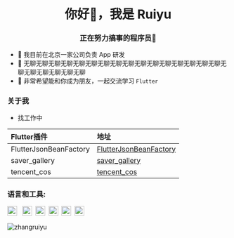 <h1 align="center">你好👋，我是 Ruiyu</h1>
<h3 align="center">正在努力搞事的程序员💪</h3>

- 🔭 我目前在北京一家公司负责 App 研发
- 🌱 无聊无聊无聊无聊无聊无聊无聊无聊无聊无聊无聊无聊无聊无聊无聊无聊无聊无聊无聊无聊无聊无聊
- 👬 非常希望能和你成为朋友，一起交流学习 `Flutter `

### 关于我

- 找工作中

| Flutter插件               |地址|
|:------------------------|:----|
| FlutterJsonBeanFactory  |[FlutterJsonBeanFactory](https://github.com/fluttercandies/FlutterJsonBeanFactory)|
| saver_gallery             |[saver_gallery](https://github.com/fluttercandies/saver_gallery)|
| tencent_cos              |[tencent_cos](https://github.com/zhangruiyu/tencent_cos)|

### 语言和工具:

<p>
  <img src="https://www.vectorlogo.zone/logos/dartlang/dartlang-icon.svg" alt="Dart" width="22" height="22"/> &nbsp;
  <img src="https://www.vectorlogo.zone/logos/flutterio/flutterio-icon.svg" alt="Flutter" width="22" height="22"/>&nbsp;
  <img src="https://www.vectorlogo.zone/logos/java/java-icon.svg" alt="Java" width="22" height="22"/>&nbsp;
  <img src="https://www.vectorlogo.zone/logos/android/android-icon.svg" alt="Android" width="22" height="22"/>&nbsp;
  <img src="https://www.vectorlogo.zone/logos/firebase/firebase-icon.svg" alt="firebase" width="22" height="22"/>&nbsp;
  <img src="https://www.vectorlogo.zone/logos/swift/swift-icon.svg" alt="swift" width="22" height="22"/>&nbsp;
</p>

<img src="https://github-readme-stats.vercel.app/api?username=zhangruiyu&show_icons=true&bg_color=30,e96443,904e95&title_color=fff&text_color=fff" alt="zhangruiyu" />
 
